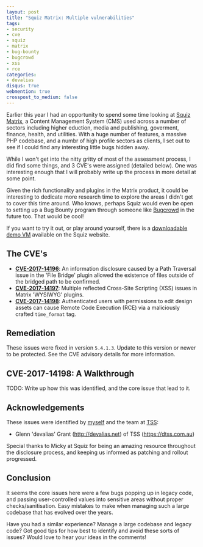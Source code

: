 ```yaml
---
layout: post
title: "Squiz Matrix: Multiple vulnerabilities"
tags:
- security
- cve
- squiz
- matrix
- bug-bounty
- bugcrowd
- xss
- rce
categories:
- devalias
disqus: true
webmention: true
crosspost_to_medium: false
---
```

Earlier this year I had an opportunity to spend some time looking at [Squiz Matrix](https://www.squiz.net/technology/cms), a Content Management System (CMS) used across a number of sectors including higher eduction, media and publishing, goverment, finance, health, and utilities. With a huge number of features, a massive PHP codebase, and a numbr of high profile sectors as clients, I set out to see if I could find any interesting little bugs hidden away.

While I won't get into the nitty gritty of most of the assessment process, I did find some things, and 3 CVE's were assigned (detailed below). One was interesting enough that I will probably write up the process in more detail at some point.

Given the rich functionality and plugins in the Matrix product, it could be interesting to dedicate more research time to explore the areas I didn't get to cover this time around. Who knows, perhaps Squiz would even be open to setting up a Bug Bounty program through someone like [Bugcrowd](https://www.bugcrowd.com/) in the future too. That would be cool!

If you want to try it out, or play around yourself, there is a [downloadable demo VM](https://matrix.squiz.net/releases/vm) available on the Squiz website.

## The CVE's

* **[CVE-2017-14196](https://cve.mitre.org/cgi-bin/cvename.cgi?name=CVE-2017-14196)**: An information disclosure caused by a Path Traversal issue in the 'File Bridge' plugin allowed the existence of files outside of the bridged path to be confirmed.
* **[CVE-2017-14197](https://cve.mitre.org/cgi-bin/cvename.cgi?name=CVE-2017-14197)**: Multiple reflected Cross-Site Scripting (XSS) issues in Matrix 'WYSIWYG' plugins.
* **[CVE-2017-14198](https://cve.mitre.org/cgi-bin/cvename.cgi?name=CVE-2017-14198)**: Authenticated users with permissions to edit design assets can cause Remote Code Execution (RCE) via a maliciously crafted `time_format` tag.

## Remediation

These issues were fixed in version `5.4.1.3`. Update to this version or newer to be protected. See the CVE advisory details for more information.

## CVE-2017-14198: A Walkthrough

TODO: Write up how this was identified, and the core issue that lead to it.

## Acknowledgements

These issues were identified by [myself](http://devalias.net) and the team at [TSS](https://dtss.com.au):

* Glenn 'devalias' Grant (http://devalias.net) of TSS (https://dtss.com.au)

Special thanks to Micky at Squiz for being an amazing resource throughout the disclosure process, and keeping us informed as patching and rollout progressed.

## Conclusion

It seems the core issues here were a few bugs popping up in legacy code, and passing user-controlled values into sensitive areas without proper checks/sanitisation. Easy mistakes to make when managing such a large codebase that has evolved over the years.

Have you had a similar experience? Manage a large codebase and legacy code? Got good tips for how best to identify and avoid these sorts of issues? Would love to hear your ideas in the comments!
